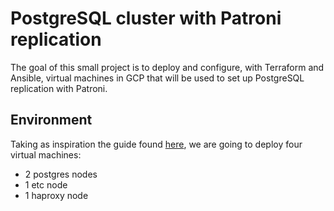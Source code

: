 # PostgreSQL cluster with Patroni replication

The goal of this small project is to deploy and configure, with Terraform and Ansible, virtual machines in GCP that will be used to set up PostgreSQL replication with Patroni.

## Environment
Taking as inspiration the guide found [here](https://arctype.com/blog/postgres-patroni/), we are going to deploy four virtual machines:

 - 2 postgres nodes
 - 1 etc node
 - 1 haproxy node

